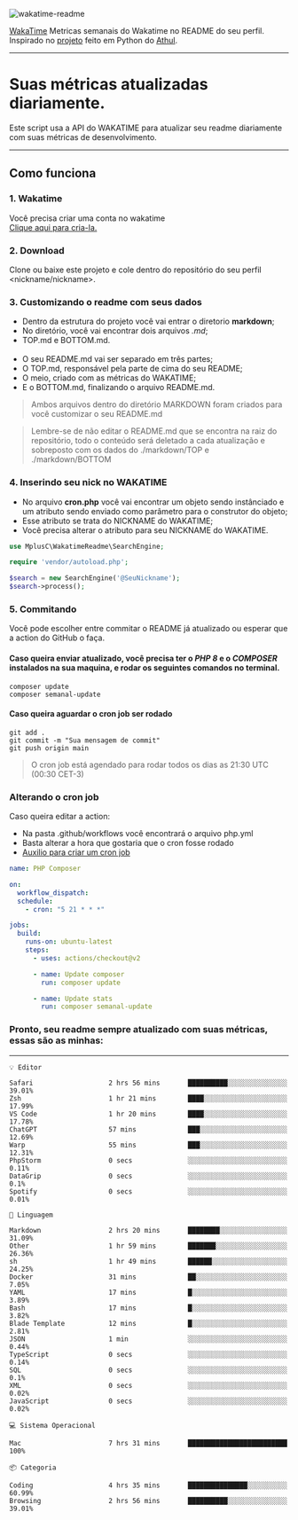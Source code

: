 ![wakatime-readme](https://socialify.git.ci/bymatheus/wakatime-readme/image?description=1&descriptionEditable=M%C3%A9tricas%20semanais%20do%20Wakatime%20no%20seu%20README%20de%20perfil.&font=KoHo&forks=1&language=1&owner=1&pattern=Signal&stargazers=1&theme=Dark)

[WakaTime](https://wakatime.com) Metricas semanais do Wakatime no README do seu perfil. <br>
Inspirado no [projeto](https://github.com/athul/waka-readme) feito em Python do [Athul](https://github.com/athul).
___

# Suas métricas atualizadas diariamente.
Este script usa a API do WAKATIME para atualizar seu readme diariamente com suas métricas de desenvolvimento.

___

## Como funciona

### 1. Wakatime
Você precisa criar uma conta no wakatime <br>
[Clique aqui para cria-la.](https://wakatime.com) 

### 2. Download
Clone ou baixe este projeto e cole dentro do repositório do seu perfil <nickname/nickname>.

### 3. Customizando o readme com seus dados
- Dentro da estrutura do projeto você vai entrar o diretorio **markdown**;  
- No diretório, você vai encontrar dois arquivos *.md*;
- TOP.md e BOTTOM.md.
<br><br>
- O seu README.md vai ser separado em três partes; 
- O TOP.md, responsável pela parte de cima do seu README;
- O meio, criado com as métricas do WAKATIME;
- E o BOTTOM.md, finalizando o arquivo README.md.<br>

> Ambos arquivos dentro do diretório MARKDOWN foram criados para você customizar o seu README.md

> Lembre-se de não editar o README.md que se encontra na raiz do repositório, todo o conteúdo será deletado a cada atualização e sobreposto com os dados do ./markdown/TOP e ./markdown/BOTTOM

### 4. Inserindo seu nick no WAKATIME
- No arquivo **cron.php** você vai encontrar um objeto sendo instânciado e um atributo sendo enviado como parâmetro para o construtor do objeto;
- Esse atributo se trata do NICKNAME do WAKATIME;
- Você precisa alterar o atributo para seu NICKNAME do WAKATIME.

```php
use MplusC\WakatimeReadme\SearchEngine;

require 'vendor/autoload.php';

$search = new SearchEngine('@SeuNickname');
$search->process();
```

### 5. Commitando
Você pode escolher entre commitar o README já atualizado ou esperar que a action do GitHub o faça. <br>

#### Caso queira enviar atualizado, você precisa ter o *PHP 8* e o *COMPOSER* instalados na sua maquina, e rodar os seguintes comandos no terminal.
```composer
composer update
composer semanal-update 
```

#### Caso queira aguardar o cron job ser rodado 
```git 
git add .
git commit -m "Sua mensagem de commit"
git push origin main
```

>O cron job está agendado para rodar todos os dias as 21:30 UTC (00:30 CET-3) 

### Alterando o cron job
Caso queira editar a action:

- Na pasta .github/workflows você encontrará o arquivo php.yml
- Basta alterar a hora que gostaria que o cron fosse rodado
- [Auxilio para criar um cron job](https://crontab.guru)

```yml
name: PHP Composer

on:
  workflow_dispatch:
  schedule:
    - cron: "5 21 * * *"

jobs:
  build:
    runs-on: ubuntu-latest
    steps:
      - uses: actions/checkout@v2

      - name: Update composer
        run: composer update

      - name: Update stats
        run: composer semanal-update
```

### Pronto, seu readme sempre atualizado com suas métricas, essas são as minhas:

___
```text
💡 Editor

Safari                   2 hrs 56 mins       ██████████░░░░░░░░░░░░░░░     39.01%
Zsh                      1 hr 21 mins        ████░░░░░░░░░░░░░░░░░░░░░     17.99%
VS Code                  1 hr 20 mins        ████░░░░░░░░░░░░░░░░░░░░░     17.78%
ChatGPT                  57 mins             ███░░░░░░░░░░░░░░░░░░░░░░     12.69%
Warp                     55 mins             ███░░░░░░░░░░░░░░░░░░░░░░     12.31%
PhpStorm                 0 secs              ░░░░░░░░░░░░░░░░░░░░░░░░░      0.11%
DataGrip                 0 secs              ░░░░░░░░░░░░░░░░░░░░░░░░░       0.1%
Spotify                  0 secs              ░░░░░░░░░░░░░░░░░░░░░░░░░      0.01%
```
```text
💬 Linguagem

Markdown                 2 hrs 20 mins       ████████░░░░░░░░░░░░░░░░░     31.09%
Other                    1 hr 59 mins        ███████░░░░░░░░░░░░░░░░░░     26.36%
sh                       1 hr 49 mins        ██████░░░░░░░░░░░░░░░░░░░     24.25%
Docker                   31 mins             ██░░░░░░░░░░░░░░░░░░░░░░░      7.05%
YAML                     17 mins             █░░░░░░░░░░░░░░░░░░░░░░░░      3.89%
Bash                     17 mins             █░░░░░░░░░░░░░░░░░░░░░░░░      3.82%
Blade Template           12 mins             █░░░░░░░░░░░░░░░░░░░░░░░░      2.81%
JSON                     1 min               ░░░░░░░░░░░░░░░░░░░░░░░░░      0.44%
TypeScript               0 secs              ░░░░░░░░░░░░░░░░░░░░░░░░░      0.14%
SQL                      0 secs              ░░░░░░░░░░░░░░░░░░░░░░░░░       0.1%
XML                      0 secs              ░░░░░░░░░░░░░░░░░░░░░░░░░      0.02%
JavaScript               0 secs              ░░░░░░░░░░░░░░░░░░░░░░░░░      0.02%
```
```text
💻 Sistema Operacional

Mac                      7 hrs 31 mins       █████████████████████████       100%
```
```text
📦 Categoria

Coding                   4 hrs 35 mins       ███████████████░░░░░░░░░░     60.99%
Browsing                 2 hrs 56 mins       ██████████░░░░░░░░░░░░░░░     39.01%
```
